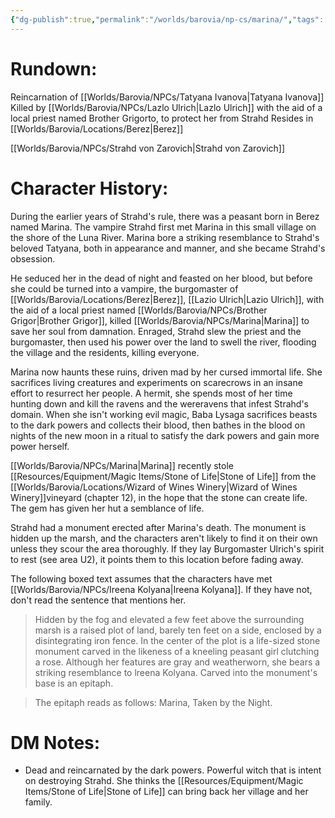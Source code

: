 ```yaml
---
{"dg-publish":true,"permalink":"/worlds/barovia/np-cs/marina/","tags":["Barovia"]}
---
```


# **Rundown:**

Reincarnation of [[Worlds/Barovia/NPCs/Tatyana Ivanova\|Tatyana Ivanova]]
Killed by [[Worlds/Barovia/NPCs/Lazlo Ulrich\|Lazlo Ulrich]] with the aid of a local priest named Brother Grigorto, to protect her from Strahd
Resides in [[Worlds/Barovia/Locations/Berez\|Berez]]

[[Worlds/Barovia/NPCs/Strahd von Zarovich\|Strahd von Zarovich]]
# **Character History:**
During the earlier years of Strahd's rule, there was a peasant born in Berez named Marina.
The vampire Strahd first met Marina in this small village on the shore of the Luna River. Marina bore a striking resemblance to Strahd's beloved Tatyana, both in appearance and manner, and she became Strahd's obsession. 

He seduced her in the dead of night and feasted on her blood, but before she could be turned into a vampire, the burgomaster of [[Worlds/Barovia/Locations/Berez\|Berez]], [[Lazio Ulrich\|Lazio Ulrich]], with the aid of a local priest named [[Worlds/Barovia/NPCs/Brother Grigor\|Brother Grigor]], killed [[Worlds/Barovia/NPCs/Marina\|Marina]] to save her soul from damnation.
Enraged, Strahd slew the priest and the burgomaster, then used his power over the land to swell the river, flooding the village and the residents, killing everyone.

Marina now haunts these ruins, driven mad by her cursed immortal life. She sacrifices living creatures and experiments on scarecrows in an insane effort to resurrect her people. A hermit, she spends most of her time hunting down and kill the ravens and the wereravens that infest Strahd's domain. When she isn't working evil magic, Baba Lysaga sacrifices beasts to the dark powers and collects their blood, then bathes in the blood on nights of the new moon in a ritual to satisfy the dark powers and gain more power herself.

[[Worlds/Barovia/NPCs/Marina\|Marina]] recently stole [[Resources/Equipment/Magic Items/Stone of Life\|Stone of Life]] from the [[Worlds/Barovia/Locations/Wizard of Wines Winery\|Wizard of Wines Winery]]vineyard (chapter 12), in the hope that the stone can create life. The gem has given her hut a semblance of life.

Strahd had a monument erected after Marina's death. The monument is hidden up the marsh, and the characters aren't likely to find it on their own unless they scour the area thoroughly. If they lay Burgomaster Ulrich's spirit to rest (see area U2), it points them to this location before fading away.

The following boxed text assumes that the characters have met [[Worlds/Barovia/NPCs/Ireena Kolyana\|Ireena Kolyana]]. If they have not, don't read the
sentence that mentions her.

>Hidden by the fog and elevated a few feet above the surrounding marsh is a raised plot of land, barely ten feet on a side, enclosed by a disintegrating iron fence. In the center of the plot is a life-sized stone monument carved in the likeness of a kneeling peasant girl clutching a rose. 
>Although her features are gray and weatherworn, she bears a striking resemblance to lreena Kolyana. Carved 
>into the monument's base is an epitaph.

> The epitaph reads as follows: Marina, Taken by the Night.

# **DM Notes:**

-   Dead and reincarnated by the dark powers. Powerful witch that is intent on destroying Strahd. She thinks the [[Resources/Equipment/Magic Items/Stone of Life\|Stone of Life]] can bring back her village and her family. 
